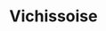 ---
index: 36
title: Vichissoise
slugify: vichissoise
product: leek
book: The family meal
page: 92
dish: starter
tags:
-
sub:
-
fresh:
  - item:
    quantity:
    unit:
stock:
  - item:
    quantity:
    unit:
basic:
-
directions:
-
info:
source:
    title:
    url: 
---